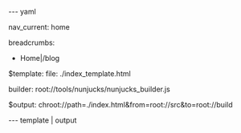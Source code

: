 --- yaml

nav_current: home

breadcrumbs:
  - Home|/blog

$template:
  file: ./index_template.html
  
  builder: root://tools/nunjucks/nunjucks_builder.js

$output: chroot://path=./index.html&from=root://src&to=root://build
  
--- template | output
